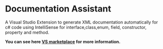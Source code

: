 # Documentation Assistant
A Visual Studio Extension to generate XML documentation automatically for c# code using IntelliSense for interface,class,enum, field, constructor, property and method.

**You can see here [VS marketplace](https://marketplace.visualstudio.com/items?itemName=DanTurco.DocumentationAssistantVS2022) for more information.**

